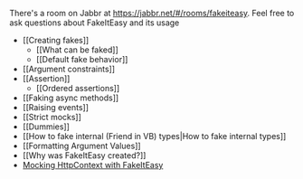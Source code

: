 There's a room on Jabbr at https://jabbr.net/#/rooms/fakeiteasy. Feel free to ask questions about FakeItEasy and its usage

* [[Creating fakes]]
    * [[What can be faked]]
    * [[Default fake behavior]]
* [[Argument constraints]]
* [[Assertion]]
    * [[Ordered assertions]]
* [[Faking async methods]]
* [[Raising events]]
* [[Strict mocks]]
* [[Dummies]]
* [[How to fake internal (Friend in VB) types|How to fake internal types]]
* [[Formatting Argument Values]]
* [[Why was FakeItEasy created?]]
* [Mocking HttpContext with FakeItEasy](http://blog.jonathanchannon.com/2013/04/30/mocking-httpcontext-with-fake-it-easy/)